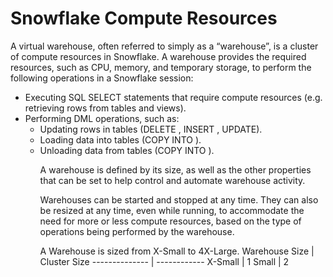# Snowflake Compute Resources

A virtual warehouse, often referred to simply as a “warehouse”, is a cluster of compute resources in Snowflake. A warehouse provides the required resources, such as CPU, memory, and temporary storage, to perform the following operations in a Snowflake session:

- Executing SQL SELECT statements that require compute resources (e.g. retrieving rows from tables and views).
- Performing DML operations, such as:
  - Updating rows in tables (DELETE , INSERT , UPDATE).
  - Loading data into tables (COPY INTO <table>).
  - Unloading data from tables (COPY INTO <location>).

A warehouse is defined by its size, as well as the other properties that can be set to help control and automate warehouse activity.

Warehouses can be started and stopped at any time. They can also be resized at any time, even while running, to accommodate the need for more or less compute resources, based on the type of operations being performed by the warehouse.

A Warehouse is sized from X-Small to 4X-Large.
Warehouse Size | Cluster Size 
-------------- | ------------
X-Small        | 1
Small          | 2
